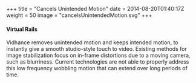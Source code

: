 +++
title = "Cancels Unintended Motion"
date = 2014-08-20T01:40:17Z
weight = 50
image = "cancelsUnintendedMotion.svg"
+++
#### Virtual Rails
Vidhance removes unintended motion and keeps intended motion, to instantly give a smooth studio-style touch to video. Existing methods for image stabilization focus on in-frame distortions due to a moving camera, such as blurriness.
Current technologies are not able to properly address this low frequency wobbling motion that can extend over long periods of time.
